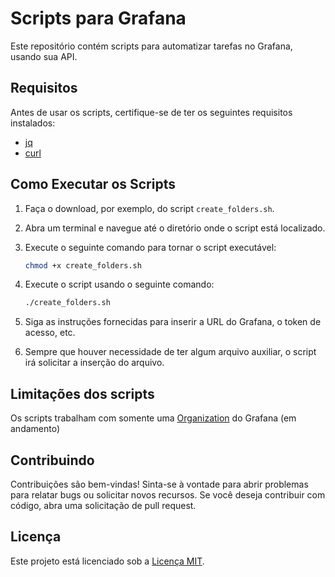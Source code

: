 # Scripts para Grafana

Este repositório contém scripts para automatizar tarefas no Grafana, usando sua API. 

## Requisitos

Antes de usar os scripts, certifique-se de ter os seguintes requisitos instalados:

- [jq](https://stedolan.github.io/jq/)
- [curl](https://curl.se/)

## Como Executar os Scripts

1. Faça o download, por exemplo, do script `create_folders.sh`.
2. Abra um terminal e navegue até o diretório onde o script está localizado.
3. Execute o seguinte comando para tornar o script executável:

    ```bash
    chmod +x create_folders.sh
    ```

4. Execute o script usando o seguinte comando:

    ```bash
    ./create_folders.sh
    ```

5. Siga as instruções fornecidas para inserir a URL do Grafana, o token de acesso, etc.
6. Sempre que houver necessidade de ter algum arquivo auxiliar, o script irá solicitar a inserção do arquivo.

## Limitações dos scripts

Os scripts trabalham com somente uma [Organization](https://grafana.com/docs/grafana/latest/administration/organization-management/) do Grafana (em andamento)

## Contribuindo

Contribuições são bem-vindas! Sinta-se à vontade para abrir problemas para relatar bugs ou solicitar novos recursos. Se você deseja contribuir com código, abra uma solicitação de pull request.

## Licença

Este projeto está licenciado sob a [Licença MIT](LICENSE).

